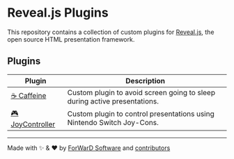 # Reveal.js Plugins

This repository contains a collection of custom plugins for [Reveal.js](https://revealjs.com/), the open source HTML presentation framework.

## Plugins

| Plugin                                    | Description                                                               |
| ----------------------------------------- | ------------------------------------------------------------------------- |
| [☕️ Caffeine](plugins/caffeine)          | Custom plugin to avoid screen going to sleep during active presentations. |
| [🎮 JoyController](plugins/joycontroller) | Custom plugin to control presentations using Nintendo Switch Joy-Cons.    |

---

Made with ✨ & ❤️ by [ForWarD Software](https://github.com/forwardsoftware) and [contributors](https://github.com/forwardsoftware/revealjs-plugins/graphs/contributors)
